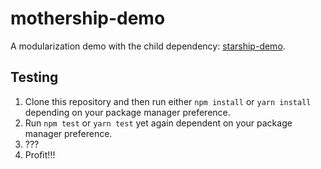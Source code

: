 # mothership-demo
A modularization demo with the child dependency: [starship-demo](https://github.com/jbenner-radham/starship-demo).

## Testing
1. Clone this repository and then run either `npm install` or `yarn install` depending on your package manager preference.
2. Run `npm test` or `yarn test` yet again dependent on your package manager preference.
3. ???
4. Profit!!!
